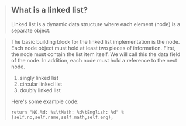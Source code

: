 > ## What is a linked list?
>
> Linked list is a dynamic data structure where each element (node) is a separate object. 


>The basic building block for the linked list implementation is the node. Each node object must hold at least two pieces of information. First, the node must contain the list item itself. We will call this the data field of the node. In addition, each node must hold a reference to the next node.
>
> 1.   singly linked list          
> 2.   circular linked list 
> 3.   doubly linked list
> 
> Here's some example code:
>		 
>     return "NO.%d: %s\tMath: %d\tEnglish: %d" % (self.no,self.name,self.math,self.eng);